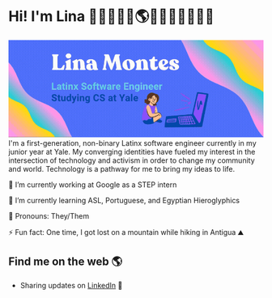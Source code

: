 # Hi! I'm Lina 👩🏼‍💻🇨🇴🌎🌖✨🌈🗽💖💜💙

<img src="canvagif.gif" alt="banner that says Lina Montes - Latinx Software Engineer, Studying CS at Yale">
I'm a first-generation, non-binary Latinx software engineer currently in my junior year at Yale. My converging identities have fueled my interest in the intersection of technology and activism in order to change my community and world. Technology is a pathway for me to bring my ideas to life.
<br>

🔭 I’m currently working at Google as a STEP intern

🌱 I’m currently learning ASL, Portuguese, and Egyptian Hieroglyphics

🦦 Pronouns: They/Them

⚡ Fun fact: One time, I got lost on a mountain while hiking in Antigua ⛰

## Find me on the web 🌎
- Sharing updates on <a href="https://www.linkedin.com/in/lina-montes">LinkedIn</a> 💼
